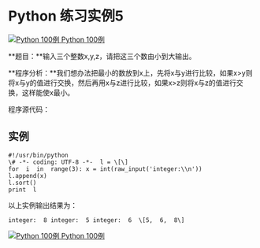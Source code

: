 Python 练习实例5
============

 [![Python 100例](../images/up.gif) Python 100例](python-100-examples.html)

**题目：**输入三个整数x,y,z，请把这三个数由小到大输出。

**程序分析：**我们想办法把最小的数放到x上，先将x与y进行比较，如果x>y则将x与y的值进行交换，然后再用x与z进行比较，如果x>z则将x与z的值进行交换，这样能使x最小。

程序源代码：

实例
--
```
#!/usr/bin/python  
\# -*- coding: UTF-8 -*-  l = \[\]  
for  i  in  range(3): x = int(raw_input('integer:\\n'))
l.append(x)  
l.sort()  
print  l
```
以上实例输出结果为：
```
integer:  8 integer:  5 integer:  6  \[5,  6,  8\]
```
 [![Python 100例](../images/up.gif) Python 100例](python-100-examples.html)
